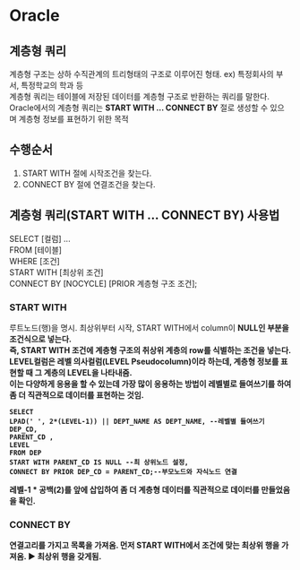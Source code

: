 # Oracle #
## 계층형 쿼리 ##
계층형 구조는 상하 수직관계의 트리형태의 구조로 이루어진 형태. ex) 특정회사의 부서, 특정학교의 학과 등<br/>
계층형 쿼리는 테이블에 저장된 데이터를 계층형 구조로 반환하는 쿼리를 말한다.<br/>
Oracle에서의 계층형 쿼리는 <b>START WITH ... CONNECT BY</b> 절로 생성할 수 있으며 계층형 정보를 표현하기 위한 목적<br/>

## 수행순서 ##
1. START WITH 절에 시작조건을 찾는다.
2. CONNECT BY 절에 연결조건을 찾는다.

## 계층형 쿼리(START WITH ... CONNECT BY) 사용법 ##
SELECT [컬럼] ... <br/>
FROM [테이블] <br/>
WHERE [조건] <br/>
START WITH [최상위 조건] <br/>
CONNECT BY [NOCYCLE] [PRIOR 계층형 구조 조건]; <br/>

### START WITH ###
루트노드(행)을 명시. 최상위부터 시작, START WITH에서 column이 <b>NULL<b>인 부분을 조건식으로 넣는다.<br/>
즉, START WITH 조건에 계층형 구조의 취상위 계층의 row를 식별하는 조건을 넣는다.<br/>
  LEVEL컬럼은 레벨 의사컬럼(LEVEL Pseudocolumn)이라 하는데, 계층형 정보를 표현할 때 그 계층의 LEVEL을 나타내줌.<br/>
  이는 다양하게 응용을 할 수 있는데 가장 많이 응용하는 방법이 레벨별로 들여쓰기를 하여 좀 더 직관적으로 데이터를 표현하는 것임.<br/>
  ```
  SELECT 
  LPAD(' ', 2*(LEVEL-1)) || DEPT_NAME AS DEPT_NAME, --레벨별 들여쓰기 
  DEP_CD, 
  PARENT_CD , 
  LEVEL 
  FROM DEP  
  START WITH PARENT_CD IS NULL --최 상위노드 설정, 
  CONNECT BY PRIOR DEP_CD = PARENT_CD;--부모노드와 자식노드 연결
  ```
  레벨-1 * 공백(2)를 앞에 삽입하여 좀 더 계층형 데이터를 직관적으로 데이터를 만들었음을 확인.<br/>
  
  
### CONNECT BY ###
연결고리를 가지고 목록을 가져옴.
먼저 START WITH에서 조건에 맞는 최상위 행을 가져옴. ▶ 최상위 행을 갖게됨.
